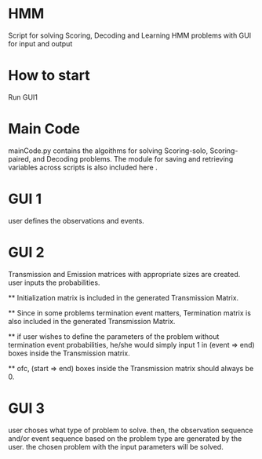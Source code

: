 # HMM
Script for solving Scoring, Decoding and Learning HMM problems with GUI for input and output
# How to start
Run GUI1
# Main Code
mainCode.py contains the algoithms for solving Scoring-solo, Scoring-paired, and Decoding problems.
The module for saving and retrieving variables across scripts is also included here .
# GUI 1
user defines the observations and events.
# GUI 2
Transmission and Emission matrices with appropriate sizes are created. user inputs the probabilities.

 ** Initialization matrix is included in the generated Transmission Matrix.
 
 ** Since in some problems termination event matters, Termination matrix is also included in the generated Transmission Matrix.
 
 ** if user wishes to define the parameters of the problem without termination event probabilities, he/she would simply 
    input 1 in (event => end) boxes inside the Transmission matrix.
    
 ** ofc, (start => end) boxes inside the Transmission matrix should always be 0.
# GUI 3
user choses what type of problem to solve. then, the observation sequence and/or event sequence based on the problem type are generated by the user.
the chosen problem with the input parameters will be solved.
